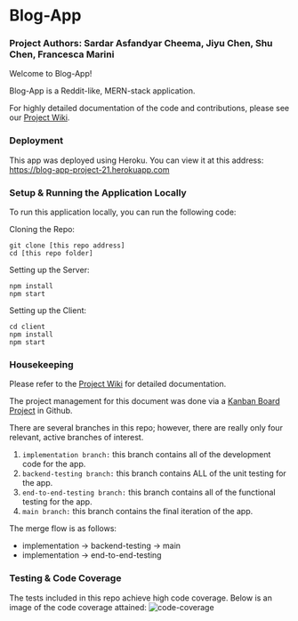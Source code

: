 # Blog-App

### Project Authors: Sardar Asfandyar Cheema, Jiyu Chen, Shu Chen, Francesca Marini

Welcome to Blog-App! 

Blog-App is a Reddit-like, MERN-stack application.

For highly detailed documentation of the code and contributions, please see our [Project Wiki](https://github.com/francesca418/Blog-App/wiki).

### Deployment

This app was deployed using Heroku. You can view it at this address: https://blog-app-project-21.herokuapp.com

### Setup & Running the Application Locally

To run this application locally, you can run the following code:

Cloning the Repo:
```
git clone [this repo address]
cd [this repo folder]
```

Setting up the Server:
```
npm install
npm start
```

Setting up the Client:
```
cd client
npm install
npm start
```

### Housekeeping

Please refer to the [Project Wiki](https://github.com/francesca418/Blog-App/wiki) for detailed documentation.

The project management for this document was done via a [Kanban Board Project](https://github.com/cis557/fall-2021-project-group-centric-social-network-team-21/projects/1) in Github.

There are several branches in this repo; however, there are really only four relevant, active branches of interest.
1. ```implementation branch:``` this branch contains all of the development code for the app.
2. ```backend-testing branch:``` this branch contains ALL of the unit testing for the app.
3. ```end-to-end-testing branch:``` this branch contains all of the functional testing for the app.
4. ```main branch:``` this branch contains the final iteration of the app.

The merge flow is as follows:
- implementation -> backend-testing -> main
- implementation -> end-to-end-testing

### Testing & Code Coverage

The tests included in this repo achieve high code coverage. 
Below is an image of the code coverage attained:
![code-coverage](https://github.com/cis557/fall-2021-project-group-centric-social-network-team-21/blob/development/testing-coverage.png)

